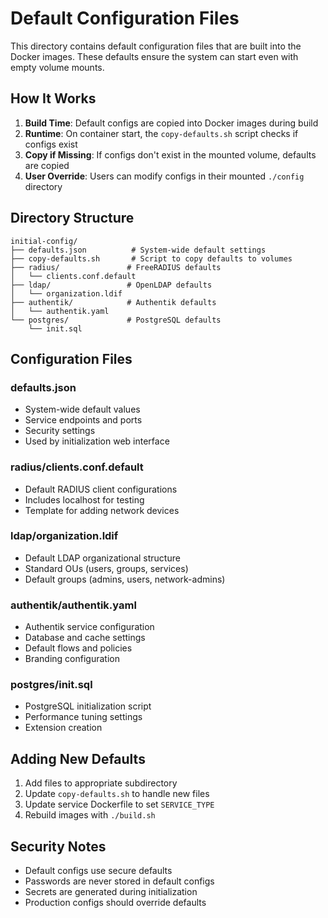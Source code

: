 # Default Configuration Files

This directory contains default configuration files that are built into the Docker images. These defaults ensure the system can start even with empty volume mounts.

## How It Works

1. **Build Time**: Default configs are copied into Docker images during build
2. **Runtime**: On container start, the `copy-defaults.sh` script checks if configs exist
3. **Copy if Missing**: If configs don't exist in the mounted volume, defaults are copied
4. **User Override**: Users can modify configs in their mounted `./config` directory

## Directory Structure

```
initial-config/
├── defaults.json          # System-wide default settings
├── copy-defaults.sh       # Script to copy defaults to volumes
├── radius/               # FreeRADIUS defaults
│   └── clients.conf.default
├── ldap/                 # OpenLDAP defaults
│   └── organization.ldif
├── authentik/            # Authentik defaults
│   └── authentik.yaml
└── postgres/             # PostgreSQL defaults
    └── init.sql
```

## Configuration Files

### defaults.json
- System-wide default values
- Service endpoints and ports
- Security settings
- Used by initialization web interface

### radius/clients.conf.default
- Default RADIUS client configurations
- Includes localhost for testing
- Template for adding network devices

### ldap/organization.ldif
- Default LDAP organizational structure
- Standard OUs (users, groups, services)
- Default groups (admins, users, network-admins)

### authentik/authentik.yaml
- Authentik service configuration
- Database and cache settings
- Default flows and policies
- Branding configuration

### postgres/init.sql
- PostgreSQL initialization script
- Performance tuning settings
- Extension creation

## Adding New Defaults

1. Add files to appropriate subdirectory
2. Update `copy-defaults.sh` to handle new files
3. Update service Dockerfile to set `SERVICE_TYPE`
4. Rebuild images with `./build.sh`

## Security Notes

- Default configs use secure defaults
- Passwords are never stored in default configs
- Secrets are generated during initialization
- Production configs should override defaults
